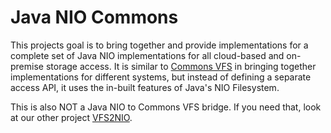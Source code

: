 # Java NIO Commons
This projects goal is to bring together and provide implementations for a complete set of Java NIO implementations for all cloud-based and on-premise storage access. It is similar to [Commons VFS](https://commons.apache.org/proper/commons-vfs/) in bringing together implementations for different systems, but instead of defining a separate access API, it uses the in-built features of Java's NIO Filesystem.

This is also NOT a Java NIO to Commons VFS bridge. If you need that, look at our other project [VFS2NIO](https://github.com/sshtools/vfs2nio).
